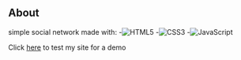 ## About

simple social network made with:
-![HTML5](https://img.shields.io/badge/HTML5-E34F26?style=for-the-badge&logo=html5&logoColor=white)
-![CSS3](https://img.shields.io/badge/CSS3-1572B6?style=for-the-badge&logo=css3&logoColor=white)
-![JavaScript](https://img.shields.io/badge/JavaScript-323330?style=for-the-badge&logo=javascript&logoColor=F7DF1E)

Click [here](https://saymekh.github.io/fakebook/) to test my site for a demo